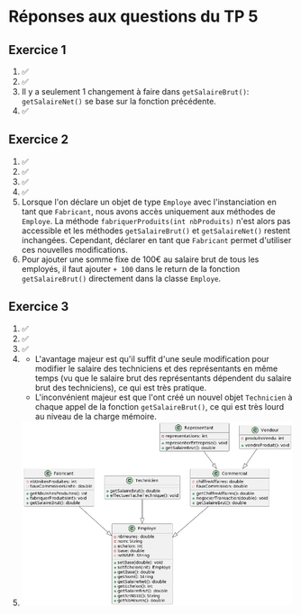 # Réponses aux questions du TP 5

## Exercice 1

1. ✅
2. ✅
3. Il y a seulement 1 changement à faire dans ``getSalaireBrut()``: ``getSalaireNet()`` se base sur la fonction précédente.
4. ✅

## Exercice 2

1. ✅
2. ✅
3. ✅
4. ✅
5. Lorsque l'on déclare un objet de type ``Employe`` avec l'instanciation en tant que ``Fabricant``, nous avons accès uniquement aux méthodes de ``Employe``. La méthode ``fabriquerProduits(int nbProduits)`` n'est alors pas accessible et les méthodes ``getSalaireBrut()`` et ``getSalaireNet()`` restent inchangées. Cependant, déclarer en tant que ``Fabricant`` permet d'utiliser ces nouvelles modifications.
6. Pour ajouter une somme fixe de 100€ au salaire brut de tous les employés, il faut ajouter ``+ 100`` dans le return de la fonction ``getSalaireBrut()`` directement dans la classe ``Employe``.

## Exercice 3

1. ✅
2. ✅
3. ✅
4. - L'avantage majeur est qu'il suffit d'une seule modification pour modifier le salaire des techniciens et des représentants en même temps (vu que le salaire brut des représentants dépendent du salaire brut des techniciens), ce qui est très pratique.
   - L'inconvénient majeur est que l'ont créé un nouvel objet ``Technicien`` à chaque appel de la fonction ``getSalaireBrut()``, ce qui est très lourd au niveau de la charge mémoire.
5. ![Diagramme de classe UML](ressources/diagramme_classes_ex1.png)